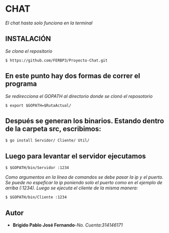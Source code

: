 # CHAT
_El chat hasta solo funciona en la terminal_
## INSTALACIÓN
_Se clona el repositorio_
```
$ https://github.com/FERBP3/Proyecto-Chat.git
```
## En este punto hay dos formas de correr el programa
_Se redirecciona el GOPATH al directorio donde se clonó el reposotorio_
```
$ export $GOPATH=$RutaActual/
```
## Después se generan los binarios. Estando dentro de la carpeta src, escribimos:
```
$ go install Servidor/ Cliente/ Util/
```
## Luego para levantar el servidor ejecutamos
```
$ $GOPATH/bin/Servidor :1234
```
_Como argumentos en la línea de comandos se debe pasar la ip y el puerto._
_Se puede no espeficar la ip poniendo solo el puerto como en el ejemplo de arriba (:1234)._
_Luego se ejecuta el cliente de la misma manera:_
```
$ $GOPATH/bin/Cliente :1234
```
## Autor
* **Brigido Pablo José Fernando**-*No. Cuenta:314146171*
